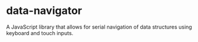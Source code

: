 # data-navigator

A JavaScript library that allows for serial navigation of data structures using keyboard and touch inputs.

